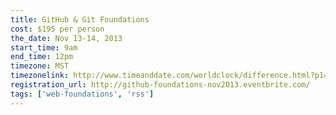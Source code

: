 ```yaml
---
title: GitHub & Git Foundations
cost: $195 per person
the_date: Nov 13-14, 2013
start_time: 9am
end_time: 12pm
timezone: MST
timezonelink: http://www.timeanddate.com/worldclock/difference.html?p1=75
registration_url: http://github-foundations-nov2013.eventbrite.com/
tags: ['web-foundations', 'rss']
---
```

